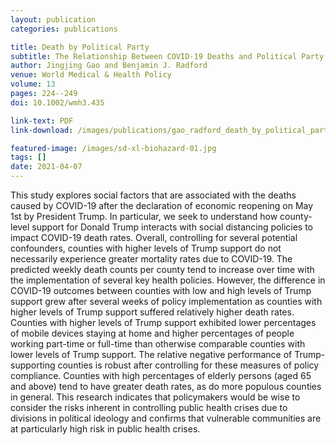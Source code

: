 ```yaml
---
layout: publication
categories: publications

title: Death by Political Party
subtitle: The Relationship Between COVID-19 Deaths and Political Party Affiliation
author: Jingjing Gao and Benjamin J. Radford
venue: World Medical & Health Policy
volume: 13
pages: 224--249
doi: 10.1002/wmh3.435

link-text: PDF
link-download: /images/publications/gao_radford_death_by_political_party.pdf

featured-image: /images/sd-xl-biohazard-01.jpg
tags: []
date: 2021-04-07
---
```


This study explores social factors that are associated with the deaths caused by COVID-19 after the declaration of economic reopening on May 1st by President Trump. In particular, we seek to understand how county-level support for Donald Trump interacts with social distancing policies to impact COVID-19 death rates. Overall, controlling for several potential confounders, counties with higher levels of Trump support do not necessarily experience greater mortality rates due to COVID-19. The predicted weekly death counts per county tend to increase over time with the implementation of several key health policies. However, the difference in COVID-19 outcomes between counties with low and high levels of Trump support grew after several weeks of policy implementation as counties with higher levels of Trump support suffered relatively higher death rates. Counties with higher levels of Trump support exhibited lower percentages of mobile devices staying at home and higher percentages of people working part-time or full-time than otherwise comparable counties with lower levels of Trump support. The relative negative performance of Trump-supporting counties is robust after controlling for these measures of policy compliance. Counties with high percentages of elderly persons (aged 65 and above) tend to have greater death rates, as do more populous counties in general. This research indicates that policymakers would be wise to consider the risks inherent in controlling public health crises due to divisions in political ideology and confirms that vulnerable communities are at particularly high risk in public health crises.